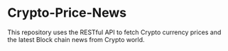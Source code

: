 # Crypto-Price-News
This repository uses the RESTful API to fetch Crypto currency prices and the latest Block chain news from Crypto world. 
